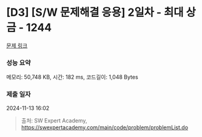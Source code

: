 # [D3] [S/W 문제해결 응용] 2일차 - 최대 상금 - 1244 

[문제 링크](https://swexpertacademy.com/main/code/problem/problemDetail.do?contestProbId=AV15Khn6AN0CFAYD) 

### 성능 요약

메모리: 50,748 KB, 시간: 182 ms, 코드길이: 1,048 Bytes

### 제출 일자

2024-11-13 16:02



> 출처: SW Expert Academy, https://swexpertacademy.com/main/code/problem/problemList.do